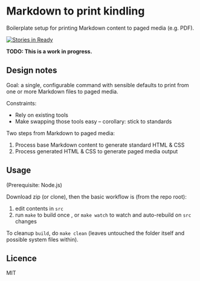 # Markdown to print kindling

Boilerplate setup for printing Markdown content to paged media (e.g. PDF).

[![Stories in Ready](https://badge.waffle.io/attentif/md-to-print-kindling.svg?label=ready&title=Ready)](http://waffle.io/attentif/md-to-print-kindling)

**TODO: This is a work in progress.**


## Design notes

Goal: a single, configurable command with sensible defaults to print from one or more Markdown files to paged media.

Constraints:

- Rely on existing tools
- Make swapping those tools easy – corollary: stick to standards

Two steps from Markdown to paged media:

1. Process base Markdown content to generate standard HTML & CSS
2. Process generated HTML & CSS to generate paged media output


## Usage

(Prerequisite: Node.js)

Download zip (or clone), then the basic workflow is (from the repo root):

1. edit contents in `src`
2. run `make` to build once , or `make watch` to watch and auto-rebuild on `src` changes

To cleanup `build`, do `make clean` (leaves untouched the folder itself and possible system files within).


## Licence

MIT
